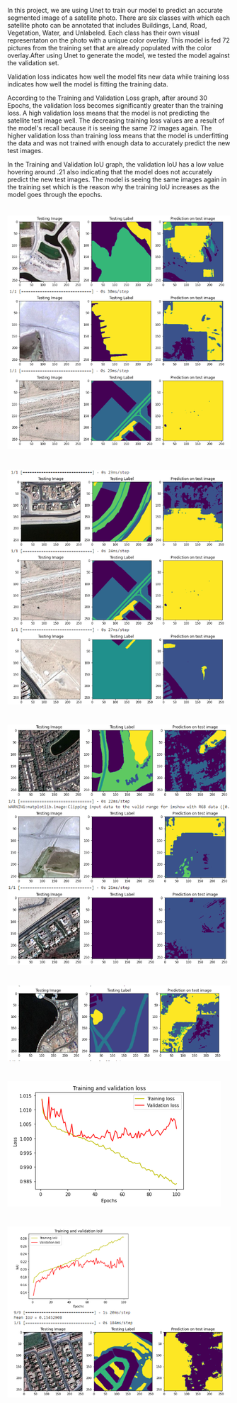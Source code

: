 In this project, we are using Unet to train our model to predict an accurate segmented image of a satellite photo. There are six classes with which each satellite photo can be annotated that includes Buildings, Land, Road, Vegetation, Water, and Unlabeled. Each class has their own visual representaton on the photo with a unique color overlay. This model is fed 72 pictures from the training set that are already populated with the color overlay.After using Unet to generate the model, we tested the model against the validation set. 

Validation loss indicates how well the model fits new data while training loss indicates how well the model is fitting the training data. 

According to the Training and Validation Loss graph, after around 30 Epochs, the validation loss becomes significantly greater than the training loss. A high validation loss means that the model is not predicting the satellite test image well. The decreasing training loss values are a result of the model's recall because it is seeing the same 72 images again. The higher validation loss than training loss means that the model is underfitting the data and was not trained with enough data to accurately predict the new test images.

In the Training and Validation IoU graph, the validation IoU has a low value hovering around .21 also indicating that the model does not accurately predict the new test images. The model is seeing the same images again in the training set which is the reason why the training IoU increases as the model goes through the epochs. 

# ![validationset1](validationset1.png?raw=true "segmentedimages") 
# ![validationset2](validationset2.png?raw=true "segmentedimages") 
# ![validationset3](validationset3.png?raw=true "segmentedimages") 
# ![validationset4](validationset4.png?raw=true "segmentedimages") 
# ![tvloss](tvloss.png?raw=true "trainingvalidationloss") 
# ![tvIoU](tvIoU.png?raw=true "trainingvalidationIoU") 
